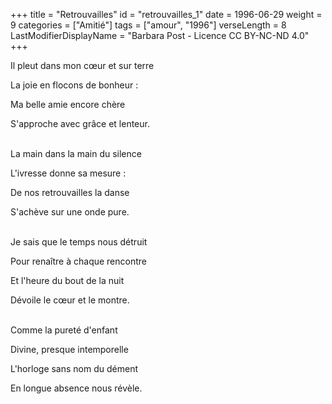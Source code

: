 +++
title = "Retrouvailles"
id = "retrouvailles_1"
date = 1996-06-29
weight = 9
categories = ["Amitié"]
tags = ["amour", "1996"]
verseLength = 8
LastModifierDisplayName = "Barbara Post - Licence CC BY-NC-ND 4.0"
+++

Il pleut dans mon cœur et sur terre

La joie en flocons de bonheur :

Ma belle amie encore chère

S'approche avec grâce et lenteur.

 \
La main dans la main du silence

L'ivresse donne sa mesure :

De nos retrouvailles la danse

S'achève sur une onde pure.

 \
Je sais que le temps nous détruit

Pour renaître à chaque rencontre

Et l'heure du bout de la nuit

Dévoile le cœur et le montre.

 \
Comme la pureté d'enfant

Divine, presque intemporelle

L'horloge sans nom du dément

En longue absence nous révèle.
